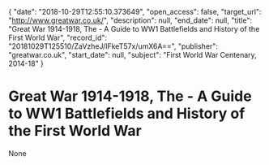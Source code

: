 {
  "date": "2018-10-29T12:55:10.373649", 
  "open_access": false, 
  "target_url": "http://www.greatwar.co.uk/", 
  "description": null, 
  "end_date": null, 
  "title": "Great War 1914-1918, The - A Guide to WW1 Battlefields and History of the First World War", 
  "record_id": "20181029T125510/ZaVzheJ/IFkeT57x/umX6A==", 
  "publisher": "greatwar.co.uk", 
  "start_date": null, 
  "subject": "First World War Centenary, 2014-18"
}

# Great War 1914-1918, The - A Guide to WW1 Battlefields and History of the First World War

None
